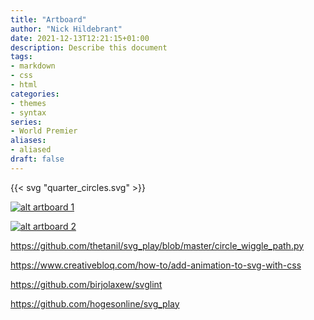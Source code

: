 ```yaml
---
title: "Artboard"
author: "Nick Hildebrant"
date: 2021-12-13T12:21:15+01:00
description: Describe this document
tags:
- markdown
- css
- html
categories:
- themes
- syntax
series:
- World Premier
aliases:
- aliased
draft: false
---
```


{{< svg "quarter_circles.svg" >}}

[![alt artboard 1](/rktpi/svg/artboard_1.svg)](/rktpi/svg/artboard_1.svg)

[![alt artboard 2](/rktpi/svg/artboard_2.svg)](/rktpi/svg/artboard_2.svg)

https://github.com/thetanil/svg_play/blob/master/circle_wiggle_path.py

https://www.creativebloq.com/how-to/add-animation-to-svg-with-css

https://github.com/birjolaxew/svglint

https://github.com/hogesonline/svg_play
